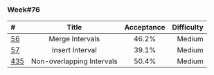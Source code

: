 ### Week#76

| # | Title | Acceptance | Difficulty
| :------------ |:---------------:| :-----:| -----:|
| [56](https://leetcode.com/problems/merge-intervals/) | Merge Intervals | 46.2% | Medium |
| [57](https://leetcode.com/problems/insert-interval/) | Insert Interval | 39.1% | Medium |
| [435](https://leetcode.com/problems/non-overlapping-intervals/) | Non-overlapping Intervals | 50.4% | Medium |
